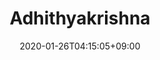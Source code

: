 ---
title: Adhithyakrishna
description: Hugo zzo, zdoc theme documentation home page
date: 2020-01-26T04:15:05+09:00
draft: false
# updatesBanner: "Banner - &nbsp; [Hugo ZDoc theme](https://github.com/zzossig/hugo-theme-zdoc) &nbsp; just arrived"
landing:
  height: 450
  image: images/section/joe.png
  title:
    - Adhithyakrishna
  text:
    # - This is Hugo Z Themes documentation site
  titleColor:
  textColor:
  spaceBetweenTitleText: 8
  buttons:
    - link: documents/Adhithya_resume.pdf
      text: Download my Resume
      color: primary
  # backgroundImage: 
    # src: images/landscape.jpg
    # height: 600
footer:
  sections:
    - title: Navigation
      links:
        - title: Articles
          link: /articles
        - title: Blog
          link: /blog
    - title: Links
      links:
        - title: GitHub
          link: https://github.com/adhithyakrishna/
        - title: LinkedIn
          link: https://www.linkedin.com/in/adhithya-krishna/
    - title: Contact
      links:
        - title: Email
          link: mailto:akrishna.cse21@gmail.com
  contents: 
    align: left
    applySinglePageCss: false
    markdown:
      |
      ## Akrishna
      Copyright © 2021. All rights reserved.

sections:
  - bgcolor: primary
    type: card
    description: "I am a computer science student with an infinite zeal to design and build scalable web applications. I previously worked as a software development engineer at Skava Systems. I have completed my masters degree in Computer and Information Sciences from University at Buffalo and would be joining Cerner Corporation in Fall 2021."
    header: 
      title: About me
      hlcolor: "#5468d2"
      color: 
      fontSize: 32
      width: 290
    cards:
      # - subtitle: Leader
      #   subtitlePosition: center
      #   # description: "Lorem ipsum dolor sit amet, consectetur adipiscing elit. Fusce id eleifend erat. Integer eget mattis augue."
      #   image: images/section/keyboard.png
      #   color: white
        # button: 
        #   name: Naver
        #   link: https://gohugo.io/
        #   size: large
        #   target: _blank
        #   color: 'white'
        #   bgcolor: '#5468d2'
      - subtitle: Team Worker
        subtitlePosition: center
        # description: "Lorem ipsum dolor sit amet, consectetur adipiscing elit. Fusce id eleifend erat. Integer eget mattis augue. Suspendisse semper laoreet tortor sed convallis. Nulla ac euismod lorem"
        image: images/section/team.png
        color: white
        # button: 
        #   name: Google
        #   link: https://gohugo.io/
        #   size: large
        #   target: _blank
        #   color: 'white'
        #   bgcolor: '#5468d2'
      - subtitle: Fast Learner
        subtitlePosition: center
        # description: "Lorem ipsum dolor sit amet, consectetur adipiscing elit. Fusce id eleifend erat. Integer eget mattis augue. Suspendisse semper laoreet tortor sed convallis. Nulla ac euismod lorem"
        image: images/section/skills.png
        color: white
        # button: 
        #   name: Yahoo
        #   link: https://gohugo.io/
        #   size: large
        #   target: _blank
        #   color: 'white'
        #   bgcolor: '#5468d2'
      - subtitle: Problem Solver
        subtitlePosition: center
        image: images/section/problemsolver.png
        color: white
  - bgcolor: primary
    type: normal
    # description: "Lorem ipsum dolor sit amet, consectetur adipiscing elit. Fusce id eleifend erat. Integer eget mattis augue. Suspendisse semper laoreet tortor sed convallis. Nulla ac euismod lorem"
    header:
      title: Work experience
      hlcolor: "#5468d2"
      color: 
      fontSize: 32
      width: 340
    body:      
      cards:
        - company: Cerner Corporation
          subtitlePosition: left
          position: Academy Software Engineer
          timestamp : Fall 2021
          image: images/section/building.png
          imagePosition: left
          description :
            - point: Incoming software engineer joining the company in Fall 2021.
        - company: Skava systems
          subtitlePosition: left
          position: Software Development Engineer
          timestamp : Jun 2016 - Jun 2019, Coimbatore, India 
          image: images/section/building.png
          imagePosition: left
          description:
            - point: Achieved a 12% increase in product search accuracy by engineering migration tool using the Spring framework to index around 2 million product data from the MySQL database into Apache Solr.
            - point: Planned and employed a test-driven development approach to develop restful microservices using Spring framework, MySQL database, OAuth2 for authentication and, and Apache Solr for caching.
            - point: Reduced page load time by 50% from 4 seconds to 2 seconds by designing and developing jQuery plugins.
        - company: Skava systems
          subtitlePosition: left
          position: Software Development Engineer Intern
          timestamp : Jan 2016 - Jun 2019, Coimbatore, India
          image: images/section/building.png
          imagePosition: left
          description:
            - point: Engineered a configuration based modular web scraper using Node.JS and Cheerio to dynamically retrieve product information of up to 5 websites and store them into a MongoDB database.
            - point: Created a complete wedding registry website using HTML5, CSS3, and jQuery.
  - bgcolor: primary
    type: skills
    header:
      title: Skills
      hlcolor: "#5468d2"
      color: 
      fontSize: 32
      width: 340
    body:
      skills:
        - name:  Java
          image: images/section/java.png
          imagePosition: left
          subtitle: Java
          description:
            - point: Have hands on experience in java datastructures and work experience as a java developer.
        - name: Golang
          image: images/section/go.png
          imagePosition: left
          description:
            - point: Self-taught golang programmer
          subtitle: Golang
        - name: Git
          image: images/section/git.png
          imagePosition: left
          subtitle: Git
          description:
            - point: Have hands on experience in java datastructures and work experience as a java developer.
        - name: Javascript
          image: images/section/js.png
          imagePosition: left
          subtitle: Javascript
          description:
            - point: Have hands on experience in java datastructures and work experience as a java developer.
  - bgcolor: primary
    type: project
    # description: "I am a computer science student with an infinite zeal to design and build scalable web applications. I previously worked as a software development engineer at Skava Systems. I have completed my masters degree in Computer and Information Sciences from University at Buffalo and would be joining Cerner Corporation in Fall 2021."
    header: 
      title: Projects
      hlcolor: "#5468d2"
      color: 
      fontSize: 32
      width: 290
    cards:
      - subtitle: BettingLite-Dapp
        subtitlePosition: center
        description: "A blockchain project aimed at providing a decentralized and anonymous betting platform."
        image: images/section/code.png
        color: white
        button: 
          name: Details
          link: https://github.com/adhithyakrishna/BlockChainProject
          size: large
          target: _blank
          color: 'white'
          bgcolor: '#5468d2'
      - subtitle: Saavn-nodejs  
        subtitlePosition: center
        description: "A node js wrapper for the jio saavn api, the motive of this project is to create a fullstack music streaming website."
        image: images/section/code.png
        color: white
        button: 
          name: Details
          link: https://github.com/adhithyakrishna/saavn-nodejs
          size: large
          target: _blank
          color: 'white'
          bgcolor: '#5468d2'
      - subtitle: Twitter Analyzer
        subtitlePosition: center
        description: "Project to analyze rhetoric of prominent public leader’s tweets based on multilingual search, sentiment analysis and topic analysis."
        image: images/section/code.png
        color: white
        button: 
          name: Details
          link: https://github.com/adhithyakrishna/Twitter-Analyzer
          size: large
          target: _blank
          color: 'white'
          bgcolor: '#5468d2'
      - subtitle: Distributed Key Value Storage
        subtitlePosition: center
        description: "This project focuses on implementing a distributed key-value storage system, performing data replictation, data partitioning and automatic failure recovery."
        image: images/section/code.png
        color: white
        button: 
          name: Details
          link: https://github.com/adhithyakrishna/Amazon-dynamo-based-key-value-storage
          size: large
          target: _blank
          color: 'white'
          bgcolor: '#5468d2'
      - subtitle: Distributed Messenger Application
        subtitlePosition: center
        description: "This project implements a distributed messenger application, providing Fifo and total ordering guarantees, supporting concurrent storage and retrieval of messages."
        image: images/section/code.png
        color: white
        button: 
          name: Details
          link: https://github.com/adhithyakrishna/Distributed-messenger-application
          size: large
          target: _blank
          color: 'white'
          bgcolor: '#5468d2'
---